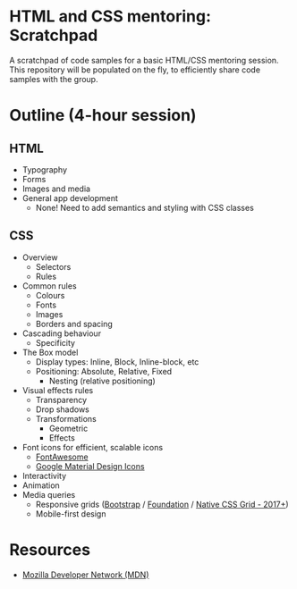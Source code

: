 # HTML and CSS mentoring: Scratchpad

A scratchpad of code samples for a basic HTML/CSS mentoring session. This repository
will be populated on the fly, to efficiently share code samples with the group.

# Outline (4-hour session)

## HTML

* Typography
* Forms
* Images and media
* General app development
  - None! Need to add semantics and styling with CSS classes

## CSS

* Overview
  - Selectors
  - Rules
* Common rules
  - Colours
  - Fonts
  - Images
  - Borders and spacing
* Cascading behaviour
  - Specificity
* The Box model
  - Display types: Inline, Block, Inline-block, etc
  - Positioning: Absolute, Relative, Fixed
    * Nesting (relative positioning)
* Visual effects rules
  - Transparency
  - Drop shadows
  - Transformations
    * Geometric
    * Effects
* Font icons for efficient, scalable icons
  - [FontAwesome](http://fontawesome.io)
  - [Google Material Design Icons](https://material.io/icons/)
* Interactivity
* Animation
* Media queries
  - Responsive grids ([Bootstrap](http://getbootstrap.com/css/) / [Foundation](http://foundation.zurb.com/sites/docs/) / [Native CSS Grid - 2017+](https://developer.mozilla.org/en-US/docs/Web/CSS/CSS_Grid_Layout))
  - Mobile-first design


# Resources

* [Mozilla Developer Network (MDN)](https://developer.mozilla.org/en-US/docs/Web)